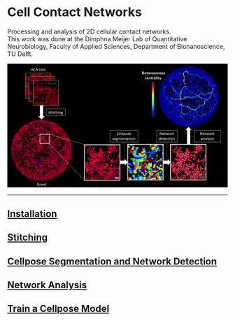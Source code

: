 # Cell Contact Networks
Processing and analysis of 2D cellular contact networks.  
This work was done at the Dimphna Meijer Lab of Quantitative Neurobiology, Faculty of Applied Sciences, Department of Bionanoscience, TU Delft.  

![Workflow](./assets/img/Workflow.png)  

--------------------------------------
[Installation](installation.md)
--------------------------------------
[Stitching](stitching.md)
--------------------------------------
[Cellpose Segmentation and Network Detection](network_detection.md)
--------------------------------------
[Network Analysis](network_analysis.md)
--------------------------------------
[Train a Cellpose Model](train_cellpose.md)
--------------------------------------

<!---
### Markdown

Markdown is a lightweight and easy-to-use syntax for styling your writing. It includes conventions for

```markdown
Syntax highlighted code block

# Header 1
## Header 2
### Header 3

- Bulleted
- List

1. Numbered
2. List

**Bold** and _Italic_ and `Code` text

[Link](url) and ![Image](src)
```

For more details see [GitHub Flavored Markdown](https://guides.github.com/features/mastering-markdown/).

### Jekyll Themes

Your Pages site will use the layout and styles from the Jekyll theme you have selected in your [repository settings](https://github.com/BIOP/ijp-imagetoatlas/settings/pages). The name of this theme is saved in the Jekyll `_config.yml` configuration file.

### Support or Contact

Having trouble with Pages? Check out our [documentation](https://docs.github.com/categories/github-pages-basics/) or [contact support](https://support.github.com/contact) and we’ll help you sort it out.

-->
